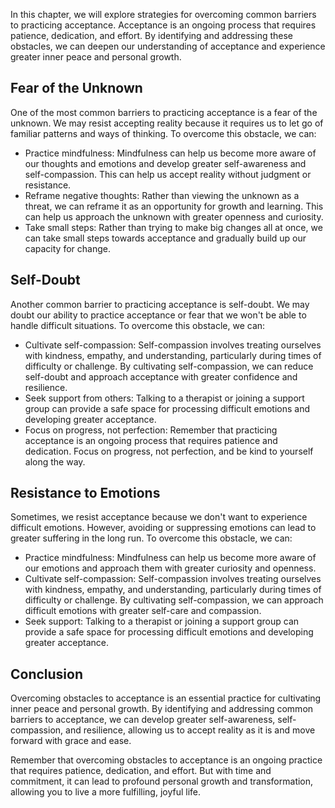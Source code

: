 
In this chapter, we will explore strategies for overcoming common barriers to practicing acceptance. Acceptance is an ongoing process that requires patience, dedication, and effort. By identifying and addressing these obstacles, we can deepen our understanding of acceptance and experience greater inner peace and personal growth.

Fear of the Unknown
-------------------

One of the most common barriers to practicing acceptance is a fear of the unknown. We may resist accepting reality because it requires us to let go of familiar patterns and ways of thinking. To overcome this obstacle, we can:

* Practice mindfulness: Mindfulness can help us become more aware of our thoughts and emotions and develop greater self-awareness and self-compassion. This can help us accept reality without judgment or resistance.
* Reframe negative thoughts: Rather than viewing the unknown as a threat, we can reframe it as an opportunity for growth and learning. This can help us approach the unknown with greater openness and curiosity.
* Take small steps: Rather than trying to make big changes all at once, we can take small steps towards acceptance and gradually build up our capacity for change.

Self-Doubt
----------

Another common barrier to practicing acceptance is self-doubt. We may doubt our ability to practice acceptance or fear that we won't be able to handle difficult situations. To overcome this obstacle, we can:

* Cultivate self-compassion: Self-compassion involves treating ourselves with kindness, empathy, and understanding, particularly during times of difficulty or challenge. By cultivating self-compassion, we can reduce self-doubt and approach acceptance with greater confidence and resilience.
* Seek support from others: Talking to a therapist or joining a support group can provide a safe space for processing difficult emotions and developing greater acceptance.
* Focus on progress, not perfection: Remember that practicing acceptance is an ongoing process that requires patience and dedication. Focus on progress, not perfection, and be kind to yourself along the way.

Resistance to Emotions
----------------------

Sometimes, we resist acceptance because we don't want to experience difficult emotions. However, avoiding or suppressing emotions can lead to greater suffering in the long run. To overcome this obstacle, we can:

* Practice mindfulness: Mindfulness can help us become more aware of our emotions and approach them with greater curiosity and openness.
* Cultivate self-compassion: Self-compassion involves treating ourselves with kindness, empathy, and understanding, particularly during times of difficulty or challenge. By cultivating self-compassion, we can approach difficult emotions with greater self-care and compassion.
* Seek support: Talking to a therapist or joining a support group can provide a safe space for processing difficult emotions and developing greater acceptance.

Conclusion
----------

Overcoming obstacles to acceptance is an essential practice for cultivating inner peace and personal growth. By identifying and addressing common barriers to acceptance, we can develop greater self-awareness, self-compassion, and resilience, allowing us to accept reality as it is and move forward with grace and ease.

Remember that overcoming obstacles to acceptance is an ongoing practice that requires patience, dedication, and effort. But with time and commitment, it can lead to profound personal growth and transformation, allowing you to live a more fulfilling, joyful life.
